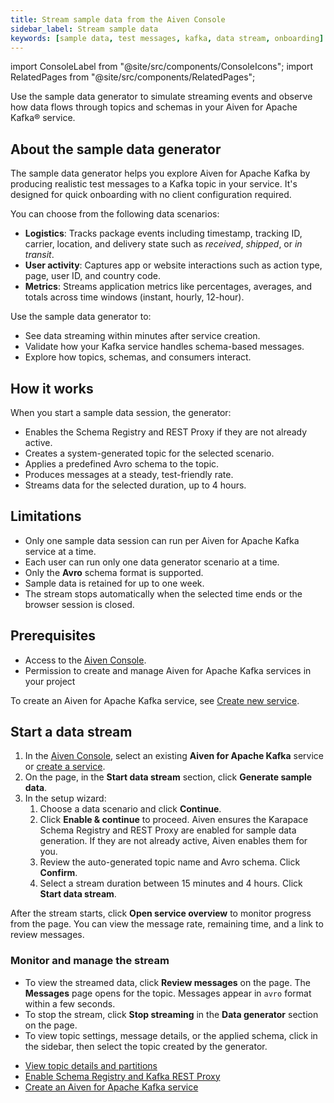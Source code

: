 ```yaml
---
title: Stream sample data from the Aiven Console
sidebar_label: Stream sample data
keywords: [sample data, test messages, kafka, data stream, onboarding]
---
```


import ConsoleLabel from "@site/src/components/ConsoleIcons";
import RelatedPages from "@site/src/components/RelatedPages";

Use the sample data generator to simulate streaming events and observe how data flows through topics and schemas in your Aiven for Apache Kafka® service.

## About the sample data generator

The sample data generator helps you explore Aiven for Apache Kafka by producing
realistic test messages to a Kafka topic in your service. It's designed for quick
onboarding with no client configuration required.

You can choose from the following data scenarios:

- **Logistics**: Tracks package events including timestamp, tracking ID, carrier,
  location, and delivery state such as *received*, *shipped*, or *in transit*.
- **User activity**: Captures app or website interactions such as action type, page,
  user ID, and country code.
- **Metrics**: Streams application metrics like percentages, averages, and totals
  across time windows (instant, hourly, 12-hour).

Use the sample data generator to:

- See data streaming within minutes after service creation.
- Validate how your Kafka service handles schema-based messages.
- Explore how topics, schemas, and consumers interact.

## How it works

When you start a sample data session, the generator:

- Enables the Schema Registry and REST Proxy if they are not already active.
- Creates a system-generated topic for the selected scenario.
- Applies a predefined Avro schema to the topic.
- Produces messages at a steady, test-friendly rate.
- Streams data for the selected duration, up to 4 hours.

## Limitations

- Only one sample data session can run per Aiven for Apache Kafka service at a time.
- Each user can run only one data generator scenario at a time.
- Only the **Avro** schema format is supported.
- Sample data is retained for up to one week.
- The stream stops automatically when the selected time ends or the browser session
  is closed.

## Prerequisites

- Access to the [Aiven Console](https://console.aiven.io).
- Permission to create and manage Aiven for Apache Kafka services in your project

To create an Aiven for Apache Kafka service, see [Create new service](/docs/platform/howto/create_new_service).

## Start a data stream

1. In the [Aiven Console](https://console.aiven.io), select an existing
   **Aiven for Apache Kafka** service or
   [create a service](/docs/platform/howto/create_new_service).
1. On the <ConsoleLabel name="overview" /> page, in the **Start data stream** section,
   click **Generate sample data**.
1. In the setup wizard:
   1. Choose a data scenario and click **Continue**.
   1. Click **Enable & continue** to proceed. Aiven ensures the Karapace Schema
      Registry and REST Proxy are enabled for sample data generation. If they are not
      already active, Aiven enables them for you.
   1. Review the auto-generated topic name and Avro schema. Click **Confirm**.
   1. Select a stream duration between 15 minutes and 4 hours. Click
      **Start data stream**.

After the stream starts, click **Open service overview** to monitor progress from
the <ConsoleLabel name="overview" /> page. You can view the message rate, remaining
time, and a link to review messages.

### Monitor and manage the stream

- To view the streamed data, click **Review messages** on the
  <ConsoleLabel name="overview" /> page.
  The **Messages** page opens for the topic. Messages appear in `avro` format within a
  few seconds.
- To stop the stream, click **Stop streaming** in the **Data generator** section on
  the <ConsoleLabel name="overview" /> page.
- To view topic settings, message details, or the applied schema, click
  <ConsoleLabel name="topics" /> in the sidebar, then select the topic created by the
  generator.

<RelatedPages/>

- [View topic details and partitions](/docs/products/kafka/howto/get-topic-partition-details)
- [Enable Schema Registry and Kafka REST Proxy](/docs/products/kafka/karapace/howto/enable-karapace)
- [Create an Aiven for Apache Kafka service](/docs/platform/howto/create_new_service)
